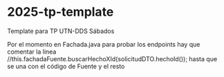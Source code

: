 # 2025-tp-template
Template para TP UTN-DDS Sábados 

Por el momento en Fachada.java para probar los endpoints hay que comentar la linea //this.fachadaFuente.buscarHechoXId(solicitudDTO.hechoId()); hasta que se una con el código de Fuente y el resto